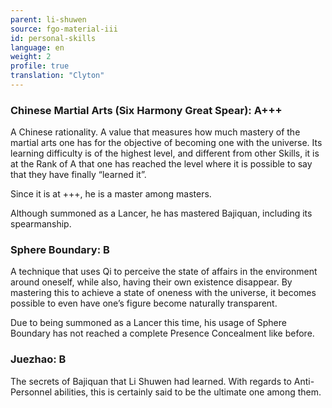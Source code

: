 ```yaml
---
parent: li-shuwen
source: fgo-material-iii
id: personal-skills
language: en
weight: 2
profile: true
translation: "Clyton"
---
```


### Chinese Martial Arts (Six Harmony Great Spear): A+++

A Chinese rationality. A value that measures how much mastery of the martial arts one has for the objective of becoming one with the universe. Its learning difficulty is of the highest level, and different from other Skills, it is at the Rank of A that one has reached the level where it is possible to say that they have finally “learned it”.

Since it is at +++, he is a master among masters.

Although summoned as a Lancer, he has mastered Bajiquan, including its spearmanship.

### Sphere Boundary: B

A technique that uses Qi to perceive the state of affairs in the environment around oneself, while also, having their own existence disappear. By mastering this to achieve a state of oneness with the universe, it becomes possible to even have one’s figure become naturally transparent.

Due to being summoned as a Lancer this time, his usage of Sphere Boundary has not reached a complete Presence Concealment like before.

### Juezhao: B

The secrets of Bajiquan that Li Shuwen had learned. With regards to Anti-Personnel abilities, this is certainly said to be the ultimate one among them.
